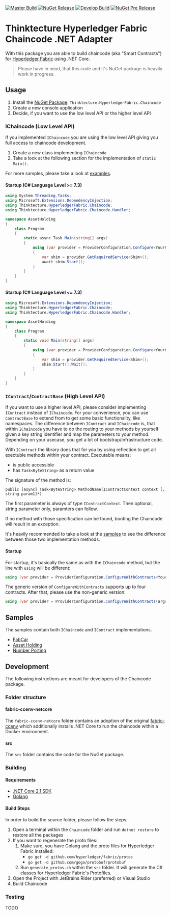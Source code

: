 
[![Master Build](https://img.shields.io/travis/thinktecture/fabric-chaincode-netcore.svg?label=master)](https://travis-ci.org/thinktecture/fabric-chaincode-netcore)
[![NuGet Release](https://img.shields.io/nuget/v/Thinktecture.HyperledgerFabric.Chaincode.svg?label=nuget%20release)](https://www.nuget.org/packages/Thinktecture.HyperledgerFabric.Chaincode/)
[![Develop Build](https://img.shields.io/travis/thinktecture/fabric-chaincode-netcore/develop.svg?label=develop)](https://travis-ci.org/thinktecture/fabric-chaincode-netcore)
[![NuGet Pre Release](https://img.shields.io/nuget/vpre/Thinktecture.HyperledgerFabric.Chaincode.svg?label=nuget%20pre-release)](https://www.nuget.org/packages/Thinktecture.HyperledgerFabric.Chaincode/)


# Thinktecture Hyperledger Fabric Chaincode .NET Adapter

With this package you are able to build chaincode (aka "Smart Contracts") for [Hyperledger Fabric](https://hyperledger.org/projects/fabric) using .NET Core. 

> Please have in mind, that this code and it's NuGet package is heavily work in progress.

## Usage

1. Install the [NuGet Package](https://www.nuget.org/packages/Thinktecture.HyperledgerFabric.Chaincode): `Thinktecture.HyperledgerFabric.Chaincode` 
2. Create a new console application 
3. Decide, if you want to use the low level API or the higher level API

### IChaincode (Low Level API)

If you implemented `IChaincode` you are using the low level API giving you full access to chaincode development.

1. Create a new class implementing `IChaincode`
2. Take a look at the following section for the implementation of `static Main()`.

For more samples, please take a look at [examples](#samples).

#### Startup (C# Language Level >= 7.3)

```csharp
using System.Threading.Tasks;
using Microsoft.Extensions.DependencyInjection;
using Thinktecture.HyperledgerFabric.Chaincode;
using Thinktecture.HyperledgerFabric.Chaincode.Handler;

namespace AssetHolding
{
    class Program
    {
        static async Task Main(string[] args)
        {
            using (var provider = ProviderConfiguration.Configure<YourChaincodeImplementation>(args))
            {
                var shim = provider.GetRequiredService<Shim>();
                await shim.Start();
            }
        }
    }
}
```

#### Startup (C# Language Level <= 7.3)

```csharp
using Microsoft.Extensions.DependencyInjection;
using Thinktecture.HyperledgerFabric.Chaincode;
using Thinktecture.HyperledgerFabric.Chaincode.Handler;

namespace AssetHolding
{
    class Program
    {
        static void Main(string[] args)
        {
            using (var provider = ProviderConfiguration.Configure<YourChaincodeImplementation>(args))
            {
                var shim = provider.GetRequiredService<Shim>();
                shim.Start().Wait();
            }
        }
    }
}  
```

### `IContract`/`ContractBase` (High Level API)

If you want to use a higher level API, please consider implementing `IContract` instead of `IChaincode`.
For your convenience, you can use `ContractBase` to extend from to get some basic functionality, like namespaces.
The difference between `IContract` and `IChaincode` is, that within `IChaincode` you have to do the routing to your methods by yourself given a key string identifier and map the parameters to your method. 
Depending on your usecase, you get a lot of bootstrap/infrastructure code.

With `IContract` the library does that for you by using reflection to get all exectuble methods within your contract. 
Executable means:

* is public accessible
* has `Task<ByteString>` as a return value

The signature of the method is: 

```
public [async] Task<ByteString> MethodName(IContractContext context [, string param1]*)
```

The first parameter is always of type `IContractContext`. 
Then optional, string parameter only, paramters can follow.

If no method with those specification can be found, booting the Chaincode will result in an exception.

It's heavily recommended to take a look at the [samples](#samples) to see the difference between those two implementation methods. 

#### Startup

For startup, it's basically the same as with the `IChaincode` method, but the line with `using` will be different:

```csharp
using (var provider = ProviderConfiguration.ConfigureWithContracts<YourContractImplementation>(args))
```

The generic version of `ConfigureWithContracts` supports up to four contracts.
After that, please use the non-generic version:

```csharp
using (var provider = ProviderConfiguration.ConfigureWithContracts(args, new [] { typeof(YourContractImplementation) }))
```

## Samples

The samples contain both `IChaincode` and `IContract` implementations.

* [FabCar](https://github.com/thinktecture/hlf-sample-fabcar-netcore)
* [Asset Holding](https://github.com/thinktecture/hlf-sample-asset-holding-netcore)
* [Number Porting](https://github.com/thinktecture/hlf-sample-number-porting-netcore)

## Development

The following instructions are meant for developers of the Chaincode package.

### Folder structure

#### fabric-ccenv-netcore

The `fabric-ccenv-netcore` folder contains an adoption of the original [fabric-ccenv](https://hub.docker.com/r/hyperledger/fabric-ccenv/) which additionally installs .NET Core to run the chaincode within a Docker environment.

#### src

The `src` folder contains the code for the NuGet package. 

### Building

#### Requirements

* [.NET Core 2.1 SDK](https://www.microsoft.com/net/download)
* [Golang](https://golang.org/dl/) 

#### Build Steps

In order to build the source folder, please follow the steps:

1. Open a terminal within the `Chaincode` folder and run `dotnet restore` to restore all the packages
2. If you want to regenerate the proto files:
	1. Make sure, you have Golang and the proto files for Hyperledger Fabric installed: 
		* `go get -d github.com/hyperledger/fabric/protos` 
		* `go get -d github.com/gogo/protobuf/protobuf` 
	2. Run `generate_protos.sh` within the `src` folder. It will generate the C# classes for Hyperledger Fabric's Protofiles.
4. Open the Project with JetBrains Rider (preferred) or Visual Studio
5. Build Chaincode

### Testing

TODO
